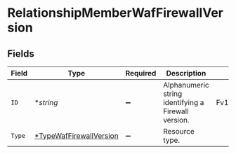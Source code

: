 # RelationshipMemberWafFirewallVersion


## Fields

| Field                                                                    | Type                                                                     | Required                                                                 | Description                                                              | Example                                                                  |
| ------------------------------------------------------------------------ | ------------------------------------------------------------------------ | ------------------------------------------------------------------------ | ------------------------------------------------------------------------ | ------------------------------------------------------------------------ |
| `ID`                                                                     | **string*                                                                | :heavy_minus_sign:                                                       | Alphanumeric string identifying a Firewall version.                      | Fv1guUGZzb2W9Euo4mo0r                                                    |
| `Type`                                                                   | [*TypeWafFirewallVersion](../../models/shared/typewaffirewallversion.md) | :heavy_minus_sign:                                                       | Resource type.                                                           |                                                                          |